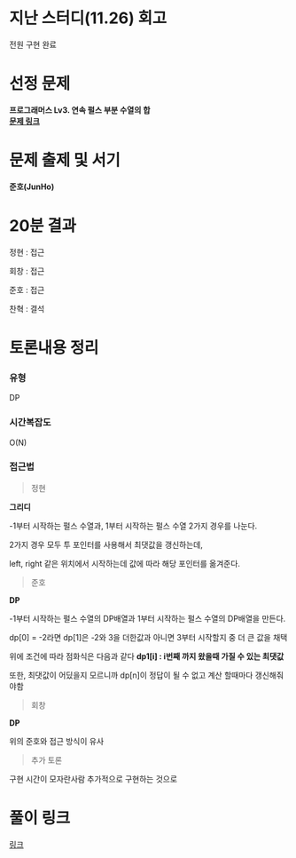 # 지난 스터디(11.26) 회고

전원 구현 완료

# 선정 문제
<b> 프로그래머스 Lv3. 연속 펄스 부분 수열의 합 </b>
<br>
<b> [문제 링크](https://school.programmers.co.kr/learn/courses/30/lessons/161988) </b>

# 문제 출제 및 서기
<b> 준호(JunHo) </b>

# 20분 결과
<p> 정현 : 접근 </p>
<p> 회창 : 접근 </p>
<p> 준호 : 접근 </p>
<p> 찬혁 : 결석 </p>

# 토론내용 정리
### 유형
<P> DP </P>

### 시간복잡도
<p> O(N) </p>

### 접근법

> 정현

<b> 그리디 </b>

<p> -1부터 시작하는 펄스 수열과, 1부터 시작하는 펄스 수열 2가지 경우를 나눈다. </p>
<p> 2가지 경우 모두 투 포인터를 사용해서 최댓값을 갱신하는데, </p>
<p> left, right 같은 위치에서 시작하는데 값에 따라 해당 포인터를 옮겨준다. </p>

> 준호

<b> DP </b>
<p> -1부터 시작하는 펄스 수열의 DP배열과 1부터 시작하는 펄스 수열의 DP배열을 만든다. </p>
<p> dp[0] = -2라면 dp[1]은 -2와 3을 더한값과 아니면 3부터 시작할지 중 더 큰 값을 채택 </p>
<p> 위에 조건에 따라 점화식은 다음과 같다 <strong> dp1[i] : i번째 까지 왔을때 가질 수 있는 최댓값 </strong> </p>
<p> 또한, 최댓값이 어딨을지 모르니까 dp[n]이 정답이 될 수 없고 계산 할때마다 갱신해줘야함</p>

> 회창

<b> DP </b>
<p> 위의 준호와 접근 방식이 유사 </p>

> 추가 토론

구현 시간이 모자란사람 추가적으로 구현하는 것으로

# 풀이 링크

<a href="https://github.com/The-Four-Error-Pickers/Algorithm-Study/tree/main/Private%20Solve/161988.%20%EC%97%B0%EC%86%8D%20%ED%8E%84%EC%8A%A4%20%EB%B6%80%EB%B6%84%20%EC%88%98%EC%97%B4%EC%9D%98%20%ED%95%A9">링크</a>
